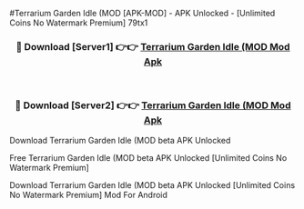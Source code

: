 #Terrarium Garden Idle (MOD [APK-MOD] - APK Unlocked - [Unlimited Coins No Watermark Premium] 79tx1



<div align="center">

<h3>🔴 Download [Server1] 👉👉 <a href="https://momento.my/?title=Terrarium_Garden_Idle_(MOD">Terrarium Garden Idle (MOD Mod Apk</a></h3><br>

<h3>🔴 Download [Server2] 👉👉 <a href="https://momento.my/?title=Terrarium_Garden_Idle_(MOD">Terrarium Garden Idle (MOD Mod Apk</a></h3>
</div>



Download Terrarium Garden Idle (MOD beta APK Unlocked

Free Terrarium Garden Idle (MOD beta APK Unlocked [Unlimited Coins No Watermark Premium]

Download Terrarium Garden Idle (MOD beta APK Unlocked [Unlimited Coins No Watermark Premium] Mod For Android
